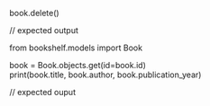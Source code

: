 book.delete()

// expected output

from bookshelf.models import Book

book = Book.objects.get(id=book.id)  
print(book.title, book.author, book.publication_year)

// expected ouput
